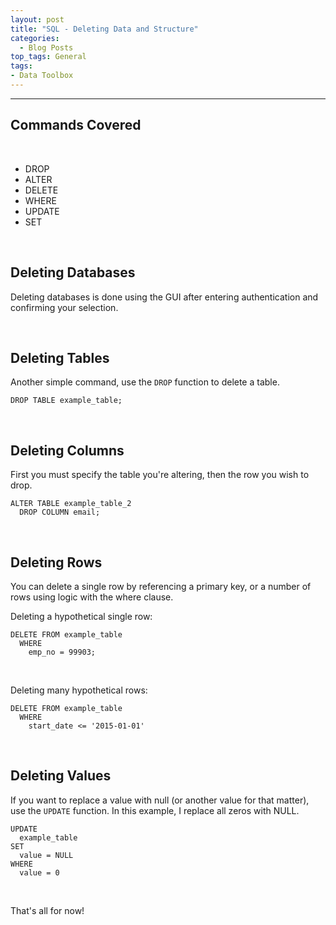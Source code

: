 ```yaml
---
layout: post
title: "SQL - Deleting Data and Structure"
categories:
  - Blog Posts
top_tags: General
tags:
- Data Toolbox
---
```


<hr> 


## Commands Covered

<br> 

- DROP
- ALTER
- DELETE
- WHERE
- UPDATE
- SET

<br>

## Deleting Databases

Deleting databases is done using the GUI after entering authentication and confirming your selection. 

<br> 

## Deleting Tables

Another simple command, use the `DROP` function to delete a table. 

```
DROP TABLE example_table;
```

<br> 

## Deleting Columns

First you must specify the table you're altering, then the row you wish to drop.

```
ALTER TABLE example_table_2
  DROP COLUMN email;
```

<br> 

## Deleting Rows

You can delete a single row by referencing a primary key, or a number of rows using logic with the where clause. 

Deleting a hypothetical single row:

```
DELETE FROM example_table
  WHERE 
    emp_no = 99903;
```

<br> 

Deleting many hypothetical rows:
```
DELETE FROM example_table
  WHERE
    start_date <= '2015-01-01'
```

<br>

## Deleting Values

If you want to replace a value with null (or another value for that matter), use the `UPDATE` function. In this example, I replace all zeros with NULL. 

```
UPDATE
  example_table
SET
  value = NULL 
WHERE
  value = 0
```

<br>

That's all for now!

<br> 
<br> 

 
